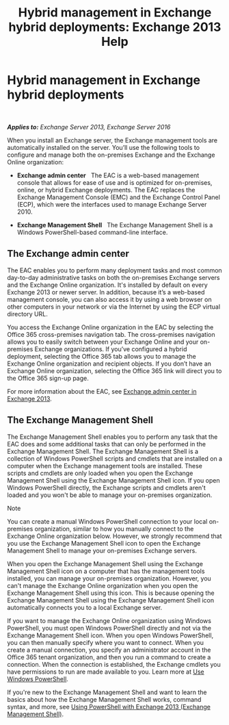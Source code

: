﻿---
title: 'Hybrid management in Exchange hybrid deployments: Exchange 2013 Help'
TOCTitle: Hybrid management in Exchange hybrid deployments
ms:assetid: 233f9f34-3ff5-47e1-a9e8-3244ee868d6e
ms:mtpsurl: https://technet.microsoft.com/en-us/library/JJ659048(v=EXCHG.150)
ms:contentKeyID: 49345015
ms.date: 05/13/2016
mtps_version: v=EXCHG.150
---

# Hybrid management in Exchange hybrid deployments

 

_**Applies to:** Exchange Server 2013, Exchange Server 2016_


When you install an Exchange server, the Exchange management tools are automatically installed on the server. You’ll use the following tools to configure and manage both the on-premises Exchange and the Exchange Online organization:

  - **Exchange admin center**   The EAC is a web-based management console that allows for ease of use and is optimized for on-premises, online, or hybrid Exchange deployments. The EAC replaces the Exchange Management Console (EMC) and the Exchange Control Panel (ECP), which were the interfaces used to manage Exchange Server 2010.

  - **Exchange Management Shell**   The Exchange Management Shell is a Windows PowerShell-based command-line interface.

## The Exchange admin center

The EAC enables you to perform many deployment tasks and most common day-to-day administrative tasks on both the on-premises Exchange servers and the Exchange Online organization. It's installed by default on every Exchange 2013 or newer server. In addition, because it’s a web-based management console, you can also access it by using a web browser on other computers in your network or via the Internet by using the ECP virtual directory URL.

You access the Exchange Online organization in the EAC by selecting the Office 365 cross-premises navigation tab. The cross-premises navigation allows you to easily switch between your Exchange Online and your on-premises Exchange organizations. If you’ve configured a hybrid deployment, selecting the Office 365 tab allows you to manage the Exchange Online organization and recipient objects. If you don’t have an Exchange Online organization, selecting the Office 365 link will direct you to the Office 365 sign-up page.

For more information about the EAC, see [Exchange admin center in Exchange 2013](https://technet.microsoft.com/en-us/library/jj150562\(v=exchg.150\)).

## The Exchange Management Shell

The Exchange Management Shell enables you to perform any task that the EAC does and some additional tasks that can only be performed in the Exchange Management Shell. The Exchange Management Shell is a collection of Windows PowerShell scripts and cmdlets that are installed on a computer when the Exchange management tools are installed. These scripts and cmdlets are only loaded when you open the Exchange Management Shell using the Exchange Management Shell icon. If you open Windows PowerShell directly, the Exchange scripts and cmdlets aren't loaded and you won't be able to manage your on-premises organization.


> [!NOTE]
> You can create a manual Windows PowerShell connection to your local on-premises organization, similar to how you manually connect to the Exchange Online organization below. However, we strongly recommend that you use the Exchange Management Shell icon to open the Exchange Management Shell to manage your on-premises Exchange servers.



When you open the Exchange Management Shell using the Exchange Management Shell icon on a computer that has the management tools installed, you can manage your on-premises organization. However, you can't manage the Exchange Online organization when you open the Exchange Management Shell using this icon. This is because opening the Exchange Management Shell using the Exchange Management Shell icon automatically connects you to a local Exchange server.

If you want to manage the Exchange Online organization using Windows PowerShell, you must open Windows PowerShell directly and not via the Exchange Management Shell icon. When you open Windows PowerShell, you can then manually specify where you want to connect. When you create a manual connection, you specify an administrator account in the Office 365 tenant organization, and then you run a command to create a connection. When the connection is established, the Exchange cmdlets you have permissions to run are made available to you. Learn more at [Use Windows PowerShell](http://go.microsoft.com/fwlink/p/?linkid=209660).

If you're new to the Exchange Management Shell and want to learn the basics about how the Exchange Management Shell works, command syntax, and more, see [Using PowerShell with Exchange 2013 (Exchange Management Shell)](https://technet.microsoft.com/en-us/library/bb123778\(v=exchg.150\)).

